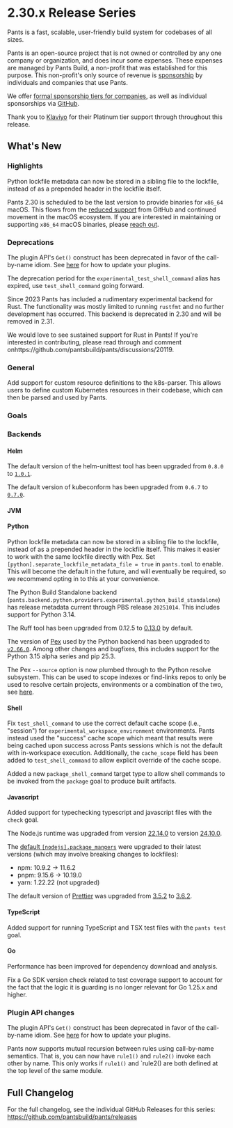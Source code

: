 # 2.30.x Release Series

Pants is a fast, scalable, user-friendly build system for codebases of all sizes.

Pants is an open-source project that is not owned or controlled by any one company or organization, and does incur some expenses. These expenses are managed by Pants Build, a non-profit that was established for this purpose. This non-profit's only source of revenue is [sponsorship](https://www.pantsbuild.org/sponsorship) by individuals and companies that use Pants.

We offer [formal sponsorship tiers for companies](https://www.pantsbuild.org/sponsorship), as well as individual sponsorships via [GitHub](https://github.com/sponsors/pantsbuild).

Thank you to [Klaviyo](https://www.klaviyo.com/) for their Platinum tier support through throughout this release.

## What's New

### Highlights

Python lockfile metadata can now be stored in a sibling file to the lockfile, instead of as a prepended header in the lockfile itself.

Pants 2.30 is scheduled to be the last version to provide binaries for `x86_64` macOS.  This flows from the [reduced support](https://github.com/actions/runner-images/issues/13046) from GitHub and continued movement in the macOS ecosystem.  If you are interested in maintaining or supporting `x86_64` macOS binaries, please [reach out](https://github.com/pantsbuild/pants/discussions/22711).

### Deprecations

The plugin API's `Get()` construct has been deprecated in favor of the call-by-name idiom. See [here](https://www.pantsbuild.org/2.30/docs/writing-plugins/the-rules-api/migrating-gets) for how to update your plugins.

The deprecation period for the `experimental_test_shell_command` alias has expired, use `test_shell_command` going forward.

Since 2023 Pants has included a rudimentary experimental backend for Rust.  The functionality was mostly limited to running `rustfmt` and no further development has occurred.  This backend is deprecated in 2.30 and will be removed in 2.31.

We would love to see sustained support for Rust in Pants! If you're interested in contributing, please read through and comment onhttps://github.com/pantsbuild/pants/discussions/20119.

### General

Add support for custom resource definitions to the k8s-parser. This allows users to define custom Kubernetes resources in their codebase, which can then be parsed and used by Pants.

### Goals

### Backends

#### Helm

The default version of the helm-unittest tool has been upgraded from `0.8.0` to [`1.0.1`](https://github.com/helm-unittest/helm-unittest/releases/tag/v1.0.1).

The default version of kubeconform has been upgraded from `0.6.7` to [`0.7.0`](https://github.com/yannh/kubeconform/releases/tag/v0.7.0).

#### JVM

#### Python

Python lockfile metadata can now be stored in a sibling file to the lockfile, instead of as a prepended header in the lockfile itself. This makes it easier to work with the same lockfile directly with Pex. Set `[python].separate_lockfile_metadata_file = true` in `pants.toml` to enable. This will become the default in the future, and will eventually be required, so we recommend opting in to this at your convenience.

The Python Build Standalone backend (`pants.backend.python.providers.experimental.python_build_standalone`) has release metadata current through PBS release `20251014`.  This includes support for Python 3.14.

The Ruff tool has been upgraded from 0.12.5 to [0.13.0](https://astral.sh/blog/ruff-v0.13.0) by default.

The version of [Pex](https://github.com/pex-tool/pex) used by the Python backend has been upgraded to [`v2.66.0`](https://github.com/pex-tool/pex/releases/tag/v2.66.0).  Among other changes and bugfixes, this includes support for the Python 3.15 alpha series and pip 25.3.

The Pex `--source` option is now plumbed through to the Python resolve subsystem. This can be used to scope indexes or find-links repos to only be used to resolve certain projects, environments or a combination of the two, see [here](https://github.com/pex-tool/pex/releases/tag/v2.56.0).

#### Shell

Fix `test_shell_command` to use the correct default cache scope (i.e., "session") for `experimental_workspace_environment` environments. Pants instead used the "success" cache scope which meant that results were being cached upon success across Pants sessions which is not the default with in-workspace execution. Additionally, the `cache_scope` field has been added to `test_shell_command` to allow explicit override of the cache scope.

Added a new `package_shell_command` target type to allow shell commands to be invoked from the `package` goal to produce built artifacts.

#### Javascript

Added support for typechecking typescript and javascript files with the `check` goal.

The Node.js runtime was upgraded from version [22.14.0](https://github.com/nodejs/node/releases/tag/v22.14.0) to version [24.10.0](https://github.com/nodejs/node/releases/tag/v24.10.0).

The [default `[nodejs].package_mangers`](https://www.pantsbuild.org/2.30/reference/subsystems/nodejs#package_managers) were upgraded to their latest versions (which may involve breaking changes to lockfiles):

- npm: 10.9.2 -> 11.6.2
- pnpm: 9.15.6 -> 10.19.0
- yarn: 1.22.22 (not upgraded)

The default version of [Prettier](https://www.pantsbuild.org/2.30/reference/subsystems/prettier) was upgraded from [3.5.2](https://github.com/prettier/prettier/releases/tag/3.5.2) to [3.6.2](https://github.com/prettier/prettier/releases/tag/3.6.2).

#### TypeScript

Added support for running TypeScript and TSX test files with the `pants test` goal.

#### Go

Performance has been improved for dependency download and analysis.

Fix a Go SDK version check related to test coverage support to account for the fact that the logic it is guarding is no longer relevant for Go 1.25.x and higher.

### Plugin API changes

The plugin API's `Get()` construct has been deprecated in favor of the call-by-name idiom. See [here](https://www.pantsbuild.org/2.30/docs/writing-plugins/the-rules-api/migrating-gets) for how to update your plugins.

Pants now supports mutual recursion between rules using call-by-name semantics. That is, you can now have `rule1()` and `rule2()` invoke each other by name. This only works if `rule1()` and `rule2() are both defined at the top level of the same module.

## Full Changelog

For the full changelog, see the individual GitHub Releases for this series: <https://github.com/pantsbuild/pants/releases>
